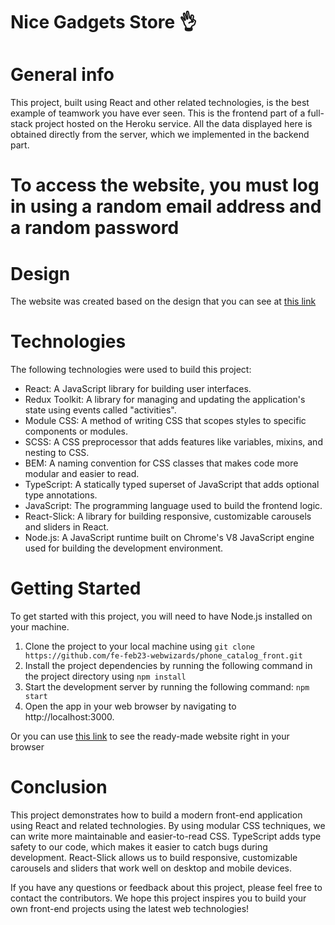 # Nice Gadgets Store 👌

# General info
This project, built using React and other related technologies, is the best example of teamwork you have ever seen. This is the frontend part of a full-stack project hosted on the Heroku service. All the data displayed here is obtained directly from the server, which we implemented in the backend part.

# To access the website, you must log in using a random email address and a random password

# Design
The website was created based on the design that you can see at [this link](https://www.figma.com/file/FRxncC4lfyhs6og1L6FGEU/Phone-catalog-(V2)-Rounded-Style-2?node-id=0%3A1&t=j30cKBp7ptHTPPZz-0)



# Technologies
   The following technologies were used to build this project:
- React: A JavaScript library for building user interfaces.
- Redux Toolkit: A library for managing and updating the application's state using events called "activities".
- Module CSS: A method of writing CSS that scopes styles to specific components or modules.
- SCSS: A CSS preprocessor that adds features like variables, mixins, and nesting to CSS.
- BEM: A naming convention for CSS classes that makes code more modular and easier to read.
- TypeScript: A statically typed superset of JavaScript that adds optional type annotations.
- JavaScript: The programming language used to build the frontend logic.
- React-Slick: A library for building responsive, customizable carousels and sliders in React.
- Node.js: A JavaScript runtime built on Chrome's V8 JavaScript engine used for building the development environment.

# Getting Started
To get started with this project, you will need to have Node.js installed on your machine.
 1. Clone the project to your local machine using `git clone https://github.com/fe-feb23-webwizards/phone_catalog_front.git`
 2. Install the project dependencies by running the following command in the project directory using `npm install`
 3. Start the development server by running the following command: `npm start`
 4. Open the app in your web browser by navigating to http://localhost:3000.
 
Or you can use [this link](https://fe-feb23-webwizards.github.io/phone_catalog_front/) to see the ready-made website right in your browser


# Conclusion
This project demonstrates how to build a modern front-end application using React and related technologies. By using modular CSS techniques, we can write more maintainable and easier-to-read CSS. TypeScript adds type safety to our code, which makes it easier to catch bugs during development. React-Slick allows us to build responsive, customizable carousels and sliders that work well on desktop and mobile devices.

If you have any questions or feedback about this project, please feel free to contact the contributors. We hope this project inspires you to build your own front-end projects using the latest web technologies!
